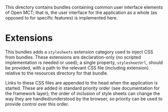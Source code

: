 This directory contains bundles containing common user interface
elements of Open MCT; that is, the user interface for the application
as a whole (as opposed to for specific features) is implemented here.

# Extensions

This bundles adds a `stylesheets` extension category used to inject CSS
from bundles. These extensions are declaration-only (no scripted
implementation is needed or used); a single property, `stylesheetUrl`,
should be provided, with a path to the relevant CSS file (including
extension) relative to the resources directory for that bundle.

Links to these CSS files are appended to the head when the application
is started. These are added in standard priority order (see documentation
for the framework layer); the order of inclusion of style sheets can
change the way they are handled/understood by the browser, so priority
can be used to provide control over this order.